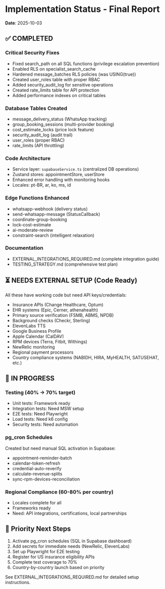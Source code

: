 # Implementation Status - Final Report
**Date**: 2025-10-03

## ✅ COMPLETED

### Critical Security Fixes
- Fixed search_path on all SQL functions (privilege escalation prevention)
- Enabled RLS on specialist_search_cache
- Hardened message_batches RLS policies (was USING(true))
- Created user_roles table with proper RBAC
- Added security_audit_log for sensitive operations
- Created rate_limits table for API protection
- Added performance indexes on critical tables

### Database Tables Created
- message_delivery_status (WhatsApp tracking)
- group_booking_sessions (multi-provider booking)
- cost_estimate_locks (price lock feature)
- security_audit_log (audit trail)
- user_roles (proper RBAC)
- rate_limits (API throttling)

### Code Architecture
- Service layer: `supabaseService.ts` (centralized DB operations)
- Zustand stores: appointmentStore, userStore
- Enhanced error handling with monitoring hooks
- Locales: pt-BR, ar, ko, ms, id

### Edge Functions Enhanced
- whatsapp-webhook (delivery status)
- send-whatsapp-message (StatusCallback)
- coordinate-group-booking
- lock-cost-estimate
- ai-moderate-review
- constraint-search (intelligent relaxation)

### Documentation
- EXTERNAL_INTEGRATIONS_REQUIRED.md (complete integration guide)
- TESTING_STRATEGY.md (comprehensive test plan)

## ⏳ NEEDS EXTERNAL SETUP (Code Ready)

All these have working code but need API keys/credentials:
- Insurance APIs (Change Healthcare, Optum)
- EHR systems (Epic, Cerner, athenahealth)
- Primary source verification (FSMB, ABMS, NPDB)
- Background checks (Checkr, Sterling)
- ElevenLabs TTS
- Google Business Profile
- Apple Calendar (CalDAV)
- RPM devices (Terra, Fitbit, Withings)
- NewRelic monitoring
- Regional payment processors
- Country compliance systems (NABIDH, HIRA, MyHEALTH, SATUSEHAT, etc.)

## 🔧 IN PROGRESS

### Testing (40% → 70% target)
- Unit tests: Framework ready
- Integration tests: Need MSW setup
- E2E tests: Need Playwright
- Load tests: Need k6 config
- Security tests: Need automation

### pg_cron Schedules
Created but need manual SQL activation in Supabase:
- appointment-reminder-batch
- calendar-token-refresh
- credential-auto-reverify
- calculate-revenue-splits
- sync-rpm-devices-reconciliation

### Regional Compliance (60-80% per country)
- Locales complete for all
- Frameworks ready
- Need: API integrations, certifications, local partnerships

## 🎯 Priority Next Steps

1. Activate pg_cron schedules (SQL in Supabase dashboard)
2. Add secrets for immediate needs (NewRelic, ElevenLabs)
3. Set up Playwright for E2E testing
4. Register for US insurance eligibility APIs
5. Complete test coverage to 70%
6. Country-by-country launch based on priority

See EXTERNAL_INTEGRATIONS_REQUIRED.md for detailed setup instructions.
